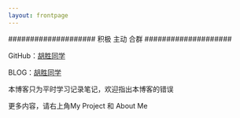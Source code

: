 ```yaml
---
layout: frontpage
---
```


#################### 积极 主动 合群 ####################

GitHub：[胡胜同学](https://github.com/HushengStudent)

BLOG：[胡胜同学](https://hushengstudent.github.io/) 

本博客只为平时学习记录笔记，欢迎指出本博客的错误

更多内容，请右上角My Project 和 About Me